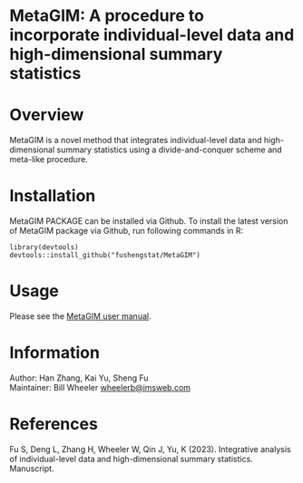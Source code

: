 # MetaGIM: A procedure to incorporate individual-level data and high-dimensional summary statistics 

# Overview
MetaGIM is a novel method that integrates individual-level data and high-dimensional summary statistics using a divide-and-conquer scheme and meta-like procedure.

# Installation
MetaGIM PACKAGE can be installed via Github. To install the latest version of MetaGIM package via Github, run following commands in R:
```{r, include = FALSE}
library(devtools)
devtools::install_github("fushengstat/MetaGIM")
```

# Usage
Please see the [MetaGIM user manual](https://github.com/fushengstat/MetaGIM/blob/main/doc/MetaGIM-manual.pdf).


# Information
Author: Han Zhang, Kai Yu, Sheng Fu \
Maintainer: Bill Wheeler <wheelerb@imsweb.com>



# References
Fu S, Deng L, Zhang H, Wheeler W, Qin J, Yu, K (2023). Integrative analysis of individual-level data and high-dimensional summary statistics. Manuscript. 


